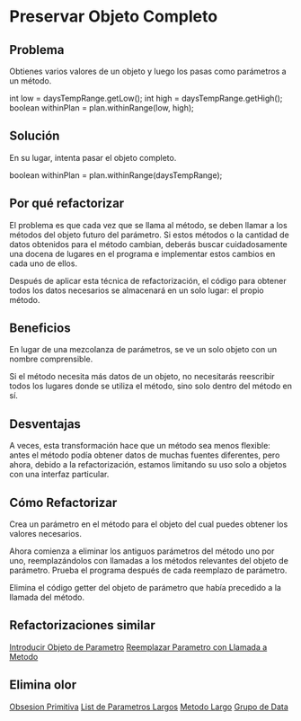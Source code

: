# Preservar Objeto Completo

## Problema

Obtienes varios valores de un objeto y luego los pasas como parámetros a un método.

int low = daysTempRange.getLow();
int high = daysTempRange.getHigh();
boolean withinPlan = plan.withinRange(low, high);

## Solución

En su lugar, intenta pasar el objeto completo.

boolean withinPlan = plan.withinRange(daysTempRange);

## Por qué refactorizar

El problema es que cada vez que se llama al método, se deben llamar a los métodos del objeto futuro del parámetro. Si estos métodos o la cantidad de datos obtenidos para el método cambian, deberás buscar cuidadosamente una docena de lugares en el programa e implementar estos cambios en cada uno de ellos.

Después de aplicar esta técnica de refactorización, el código para obtener todos los datos necesarios se almacenará en un solo lugar: el propio método.

## Beneficios


En lugar de una mezcolanza de parámetros, se ve un solo objeto con un nombre comprensible.

Si el método necesita más datos de un objeto, no necesitarás reescribir todos los lugares donde se utiliza el método, sino solo dentro del método en sí.

## Desventajas

A veces, esta transformación hace que un método sea menos flexible: antes el método podía obtener datos de muchas fuentes diferentes, pero ahora, debido a la refactorización, estamos limitando su uso solo a objetos con una interfaz particular.

## Cómo Refactorizar


Crea un parámetro en el método para el objeto del cual puedes obtener los valores necesarios.

Ahora comienza a eliminar los antiguos parámetros del método uno por uno, reemplazándolos con llamadas a los métodos relevantes del objeto de parámetro. Prueba el programa después de cada reemplazo de parámetro.

Elimina el código getter del objeto de parámetro que había precedido a la llamada del método.

## Refactorizaciones similar
[Introducir Objeto de Parametro](../RefactoringPattern/IntroduceParameterObject.md)
[Reemplazar Parametro con Llamada a Metodo](../RefactoringPattern/ReplaceParameterWithMethodCall.md)

## Elimina olor
[Obsesion Primitiva](../CodeSmell/PrimitiveObsession.md)
[List de Parametros Largos](../CodeSmell/LongParameterList.md)
[Metodo Largo](../CodeSmell/LongMethod.md)
[Grupo de Data](../CodeSmell/DataClumps.md)